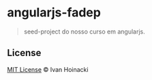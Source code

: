 # angularjs-fadep

> seed-project do nosso curso em angularjs.


















## License

[MIT License](http://ivanhoinacki.mit-license.org/) © Ivan Hoinacki
